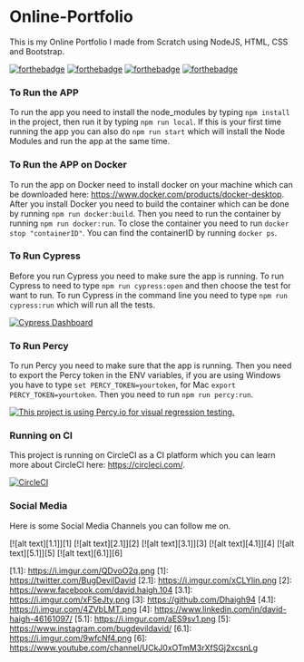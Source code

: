 # Online-Portfolio
This is my Online Portfolio I made from Scratch using NodeJS, HTML, CSS and Bootstrap.

[![forthebadge](https://forthebadge.com/images/badges/uses-css.svg)](http://forthebadge.com)
[![forthebadge](https://forthebadge.com/images/badges/uses-git.svg)](http://forthebadge.com)
[![forthebadge](https://forthebadge.com/images/badges/uses-html.svg)](http://forthebadge.com)
[![forthebadge](https://forthebadge.com/images/badges/uses-js.svg)](http://forthebadge.com)

### To Run the APP
To run the app you need to install the node_modules by typing ```npm install``` in the project, then run it by typing ```npm run local```. If this is your first time running the app you can also do ```npm run start``` which will install the Node Modules and run the app at the same time.

### To Run the APP on Docker
To run the app on Docker need to install docker on your machine which can be downloaded here: https://www.docker.com/products/docker-desktop. After you install Docker you need to build the container which can be done by running ```npm run docker:build```. Then you need to run the container by running ```npm run docker:run```. To close the container you need to run ```docker stop "containerID"```. You can find the containerID by running ```docker ps```.

### To Run Cypress
Before you run Cypress you need to make sure the app is running.
To run Cypress to need to type ```npm run cypress:open``` and then choose the test for want to run.
To run Cypress in the command line you need to type ```npm run cypress:run``` which will run all the tests.

[![Cypress Dashboard](https://img.shields.io/badge/cypress-dashboard-brightgreen.svg)](https://dashboard.cypress.io/projects/hmdg5m/runs)

### To Run Percy
To run Percy you need to make sure that the app is running.
Then you need to export the Percy token in the ENV variables, if you are using Windows you have to type ```set PERCY_TOKEN=yourtoken```, for Mac ```export PERCY_TOKEN=yourtoken```.
Then you need to run ```npm run percy:run```.

[![This project is using Percy.io for visual regression testing.](https://percy.io/static/images/percy-badge.svg)](https://percy.io/Davids-Stuff/Online-Portfolio)

### Running on CI
This project is running on CircleCI as a CI platform which you can learn more about CircleCI here: https://circleci.com/.

[![CircleCI](https://circleci.com/gh/Dhaigh94/Online-Portfolio.svg?style=shield)](https://circleci.com/gh/Dhaigh94/Online-Portfolio)

### Social Media
Here is some Social Media Channels you can follow me on.

[![alt text][1.1]][1]
[![alt text][2.1]][2]
[![alt text][3.1]][3]
[![alt text][4.1]][4]
[![alt text][5.1]][5]
[![alt text][6.1]][6]

[1.1]: https://i.imgur.com/QDvoO2q.png [1]: https://twitter.com/BugDevilDavid
[2.1]: https://i.imgur.com/xCLYlin.png [2]: https://www.facebook.com/david.haigh.104
[3.1]: https://i.imgur.com/xFSeJty.png [3]: https://github.com/Dhaigh94
[4.1]: https://i.imgur.com/4ZVbLMT.png [4]: https://www.linkedin.com/in/david-haigh-46161097/
[5.1]: https://i.imgur.com/aES9sv1.png [5]: https://www.instagram.com/bugdevildavid/
[6.1]: https://i.imgur.com/9wfcNf4.png [6]: https://www.youtube.com/channel/UCkJ0xOTmM3rXfSGj2xcsnLg